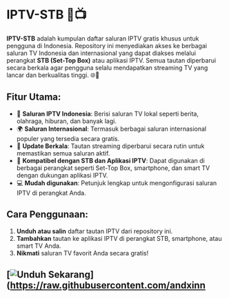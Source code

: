 # IPTV-STB 🎥📺

**IPTV-STB** adalah kumpulan daftar saluran IPTV gratis khusus untuk pengguna di Indonesia. Repository ini menyediakan akses ke berbagai saluran TV Indonesia dan internasional yang dapat diakses melalui perangkat **STB (Set-Top Box)** atau aplikasi IPTV. Semua tautan diperbarui secara berkala agar pengguna selalu mendapatkan streaming TV yang lancar dan berkualitas tinggi. 🌐📡

## Fitur Utama:
- 📡 **Saluran IPTV Indonesia**: Berisi saluran TV lokal seperti berita, olahraga, hiburan, dan banyak lagi.
- 🌍 **Saluran Internasional**: Termasuk berbagai saluran internasional populer yang tersedia secara gratis.
- 🔄 **Update Berkala**: Tautan streaming diperbarui secara rutin untuk memastikan semua saluran aktif.
- 📲 **Kompatibel dengan STB dan Aplikasi IPTV**: Dapat digunakan di berbagai perangkat seperti Set-Top Box, smartphone, dan smart TV dengan dukungan aplikasi IPTV.
- 💻 **Mudah digunakan**: Petunjuk lengkap untuk mengonfigurasi saluran IPTV di perangkat Anda.

## Cara Penggunaan:
1. **Unduh atau salin** daftar tautan IPTV dari repository ini.
2. **Tambahkan** tautan ke aplikasi IPTV di perangkat STB, smartphone, atau smart TV Anda.
3. **Nikmati** saluran TV favorit Anda secara gratis!

## [![Unduh Sekarang](https://img.shields.io/badge/Unduh%20Daftar%20IPTV-STB-brightgreen?style=for-the-badge&logo=download)](https://raw.githubusercontent.com/andxinn
